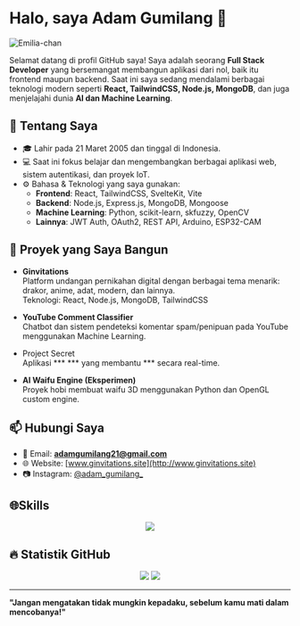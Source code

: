 # Halo, saya Adam Gumilang 👋

![Emilia-chan](https://ik.imagekit.io/goldiron/Emilia.jpeg)

Selamat datang di profil GitHub saya! Saya adalah seorang **Full Stack Developer** yang bersemangat membangun aplikasi dari nol, baik itu frontend maupun backend. Saat ini saya sedang mendalami berbagai teknologi modern seperti **React, TailwindCSS, Node.js, MongoDB**, dan juga menjelajahi dunia **AI dan Machine Learning**.

## 🚀 Tentang Saya

- 🎓 Lahir pada 21 Maret 2005 dan tinggal di Indonesia.
- 💻 Saat ini fokus belajar dan mengembangkan berbagai aplikasi web, sistem autentikasi, dan proyek IoT.
- ⚙️ Bahasa & Teknologi yang saya gunakan:
  - **Frontend**: React, TailwindCSS, SvelteKit, Vite
  - **Backend**: Node.js, Express.js, MongoDB, Mongoose
  - **Machine Learning**: Python, scikit-learn, skfuzzy, OpenCV
  - **Lainnya**: JWT Auth, OAuth2, REST API, Arduino, ESP32-CAM

## 💼 Proyek yang Saya Bangun

- **Ginvitations**  
  Platform undangan pernikahan digital dengan berbagai tema menarik: drakor, anime, adat, modern, dan lainnya.  
  Teknologi: React, Node.js, MongoDB, TailwindCSS

- **YouTube Comment Classifier**  
  Chatbot dan sistem pendeteksi komentar spam/penipuan pada YouTube menggunakan Machine Learning.

- Project Secret  
  Aplikasi *** *** yang membantu *** secara real-time.

- **AI Waifu Engine (Eksperimen)**  
  Proyek hobi membuat waifu 3D menggunakan Python dan OpenGL custom engine.

## 📫 Hubungi Saya

- 💌 Email: **adamgumilang21@gmail.com**
- 🌐 Website: [www.ginvitations.site](http://www.ginvitations.site)
- 📷 Instagram: [@adam_gumilang_](https://instagram.com/adam_gumilang_)

## 🌐Skills
<p align="center">
  <a href="https://skillicons.dev">
    <img src="https://skillicons.dev/icons?i=js,html,css,git,exrpess,svelte,react,py,java,figma" />
  </a>
</p>

## 🔥 Statistik GitHub
<p align="center">
  <img src="https://github-readme-stats.vercel.app/api?username=adam-gbyte&show_icons=true&theme=radical width="430" />
  <img src="https://nirzak-streak-stats.vercel.app/?user=adam-gbyteshow_icons=true&theme=radical width="430" />
</p>

---

**"Jangan mengatakan tidak mungkin kepadaku, sebelum kamu mati dalam mencobanya!"**
